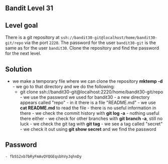 ## Bandit Level 31

## Level goal
There is a git repository at `ssh://bandit30-git@localhost/home/bandit30-git/repo` via the port `2220`. The password for the user `bandit30-git` is the same as for the user `bandit30`.
Clone the repository and find the password for the next level.

## Solution
   - we make a temporary file where we can clone the repository **mktemp -d**
    - we go to that directory and we do the following:
	    - git clone ssh://bandit30-git@localhost:2220/home/bandit30-git/repo
    - we use the password we used for bandit30
    - a new directory appears called "repo"
    - in it there is a file "README.md"
    - we use **cat README.md** to read the file
    - there is no useful information in there
    - we check the commit history with **git log -a**
    - nothing useful there either
    - we check for other branches with **git branch -a**, still no luck
    - we check the git tag with **git tag**
    - we see a tag called "secret"
    - we check it out using **git show secret** and we find the password 

## Password
    - fb5S2xb7bRyFmAvQYQGEqsbhVyJqhnDy
